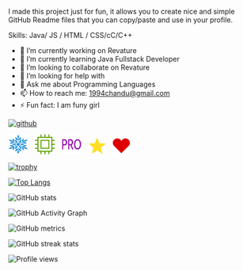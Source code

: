 I made this project just for fun, it allows you to create nice and simple GitHub Readme files that you can copy/paste and use in your profile.

Skills: Java/ JS / HTML / CSS/cC/C++

- 🔭 I’m currently working on Revature 
- 🌱 I’m currently learning Java Fullstack Developer 
- 👯 I’m looking to collaborate on Revature 
- 🤔 I’m looking for help with   
- 💬 Ask me about Programming Languages 
- 📫 How to reach me: 1994chandu@gmail.com 
- ⚡ Fun fact: I am funy girl 


[<img src='https://cdn.jsdelivr.net/npm/simple-icons@3.0.1/icons/github.svg' alt='github' height='40'>](https://github.com/1994chandu)  

<a href='https://archiveprogram.github.com/'><img src='https://raw.githubusercontent.com/acervenky/animated-github-badges/master/assets/acbadge.gif' width='40' height='40'></a> <a href='https://docs.github.com/en/developers'><img src='https://raw.githubusercontent.com/acervenky/animated-github-badges/master/assets/devbadge.gif' width='40' height='40'></a> <a href='https://github.com/pricing'><img src='https://raw.githubusercontent.com/acervenky/animated-github-badges/master/assets/pro.gif' width='40' height='40'></a> <a href='https://stars.github.com/'><img src='https://raw.githubusercontent.com/acervenky/animated-github-badges/master/assets/starbadge.gif' width='35' height='35'></a> <a href='https://docs.github.com/en/github/supporting-the-open-source-community-with-github-sponsors'><img src='https://raw.githubusercontent.com/acervenky/animated-github-badges/master/assets/sponsorbadge.gif' width='35' height='35'></a> 

[![trophy](https://github-profile-trophy.vercel.app/?username=1994chandu)](https://github.com/ryo-ma/github-profile-trophy)

[![Top Langs](https://github-readme-stats.vercel.app/api/top-langs/?username=1994chandu)](https://github.com/anuraghazra/github-readme-stats)

![GitHub stats](https://github-readme-stats.vercel.app/api?username=1994chandu&show_icons=true&count_private=true)  

![GitHub Activity Graph](https://activity-graph.herokuapp.com/graph?username=1994chandu)  

![GitHub metrics](https://metrics.lecoq.io/1994chandu)  

![GitHub streak stats](https://github-readme-streak-stats.herokuapp.com/?user=1994chandu)  

![Profile views](https://gpvc.arturio.dev/1994chandu)  
